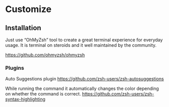 # Customize



## Installation

Just use “OhMyZsh” tool to create a great terminal experience for everyday usage.
It is terminal on steroids and it well maintained by the community.


https://github.com/ohmyzsh/ohmyzsh

### Plugins

Auto Suggestions plugin
https://github.com/zsh-users/zsh-autosuggestions

While running the command it automatically changes the color depending on whether the command is correct.
https://github.com/zsh-users/zsh-syntax-highlighting

